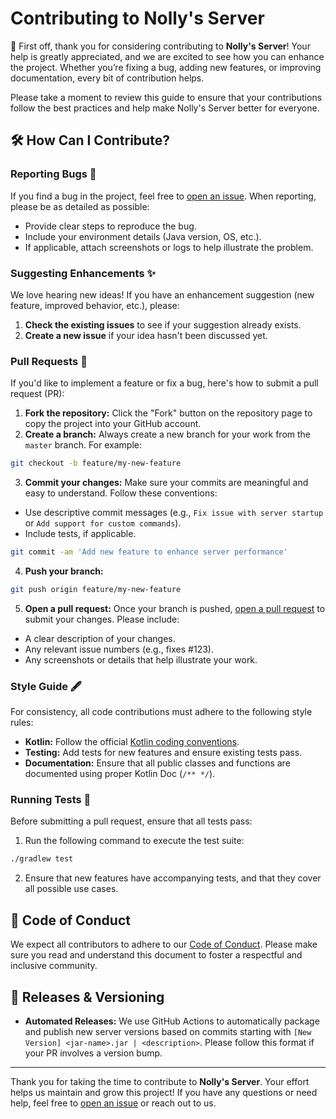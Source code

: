 # Contributing to Nolly's Server

🎉 First off, thank you for considering contributing to **Nolly's Server**! Your help is greatly appreciated, and we are excited to see how you can enhance the project. Whether you’re fixing a bug, adding new features, or improving documentation, every bit of contribution helps.

Please take a moment to review this guide to ensure that your contributions follow the best practices and help make Nolly's Server better for everyone.


## 🛠️ How Can I Contribute?

### Reporting Bugs 🐛
If you find a bug in the project, feel free to [open an issue](https://github.com/thenolle/nolly-server/issues). When reporting, please be as detailed as possible:
- Provide clear steps to reproduce the bug.
- Include your environment details (Java version, OS, etc.).
- If applicable, attach screenshots or logs to help illustrate the problem.

### Suggesting Enhancements ✨
We love hearing new ideas! If you have an enhancement suggestion (new feature, improved behavior, etc.), please:
1. **Check the existing issues** to see if your suggestion already exists.
2. **Create a new issue** if your idea hasn't been discussed yet.

### Pull Requests 👾
If you'd like to implement a feature or fix a bug, here's how to submit a pull request (PR):
1. **Fork the repository:** Click the "Fork" button on the repository page to copy the project into your GitHub account.
2. **Create a branch:** Always create a new branch for your work from the `master` branch. For example:
```bash
git checkout -b feature/my-new-feature
```
3. **Commit your changes:** Make sure your commits are meaningful and easy to understand. Follow these conventions:
 - Use descriptive commit messages (e.g., `Fix issue with server startup` or `Add support for custom commands`).
 - Include tests, if applicable.
```bash
git commit -am 'Add new feature to enhance server performance'
```
4. **Push your branch:**
```bash
git push origin feature/my-new-feature
```
5. **Open a pull request:** Once your branch is pushed, [open a pull request](https://github.com/thenolle/nolly-server/pulls) to submit your changes. Please include:
- A clear description of your changes.
- Any relevant issue numbers (e.g., fixes #123).
- Any screenshots or details that help illustrate your work.

### Style Guide 🖋️
For consistency, all code contributions must adhere to the following style rules:
- **Kotlin:** Follow the official [Kotlin coding conventions](https://kotlinlang.org/docs/coding-conventions.html).
- **Testing:** Add tests for new features and ensure existing tests pass.
- **Documentation:** Ensure that all public classes and functions are documented using proper Kotlin Doc (`/** */`).

### Running Tests 🧪
Before submitting a pull request, ensure that all tests pass:
1. Run the following command to execute the test suite:
```bash
./gradlew test
```
2. Ensure that new features have accompanying tests, and that they cover all possible use cases.


## 🌟 Code of Conduct
We expect all contributors to adhere to our [Code of Conduct](Code%20of%20Conduct.md). Please make sure you read and understand this document to foster a respectful and inclusive community.


## 🚀 Releases & Versioning
- **Automated Releases:** We use GitHub Actions to automatically package and publish new server versions based on commits starting with `[New Version] <jar-name>.jar | <description>`. Please follow this format if your PR involves a version bump.

---

Thank you for taking the time to contribute to **Nolly's Server**. Your effort helps us maintain and grow this project! If you have any questions or need help, feel free to [open an issue](https://github.com/thenolle/nolly-server/issues) or reach out to us.